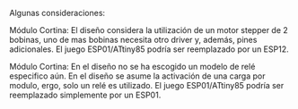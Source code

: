 Algunas consideraciones:

Módulo Cortina:
El diseño considera la utilización de un motor stepper de 2 bobinas, uno de mas bobinas necesita otro driver y, además, pines adicionales.
El juego ESP01/ATtiny85 podría ser reemplazado por un ESP12.

Módulo Cortina:
En el diseño no se ha escogido un modelo de relé especifico aún.
En el diseño se asume la activación de una carga por modulo, ergo, solo un relé es utilizado.
El juego ESP01/ATtiny85 podría ser reemplazado simplemente por un ESP01.
